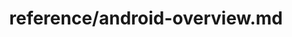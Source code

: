 ---
title: reference/android-overview.md
showAuthorInfo: false
redirect_path: /docs/android-overview
---
